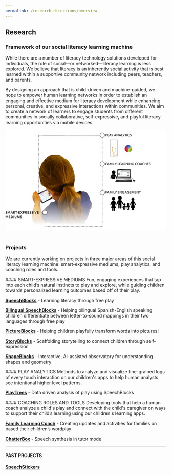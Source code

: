 ```yaml
---
permalink: /research-directions/overview
---
```



## Research

### Framework of our social literacy learning machine
While there are a number of literacy technology solutions developed for individuals, the role of social—or networked—literacy learning is less explored. We believe that literacy is an inherently social activity that is best learned within a supportive community network including peers, teachers, and parents.

By designing an approach that is child-driven and machine-guided, we hope to empower human learning networks in order to establish an engaging and effective medium for literacy development while enhancing personal, creative, and expressive interactions within communities. We aim to create a network of learners to engage students from different communities in socially collaborative, self-expressive, and playful literacy learning opportunities via mobile devices.

![social-literacy-learning-machine](/images/pw-system-new.png)
<br><br>

### Projects
We are currently working on projects in three major areas of this social literacy learning machine: smart-expressive mediums, play analytics, and coaching roles and tools.


<div id="smart-expressive-mediums"></div>
#### SMART-EXPRESSIVE MEDIUMS
Fun, engaging experiences that tap into each child’s natural instincts to play and explore, while guiding children towards personalized learning outcomes based off of their play.

__[SpeechBlocks](/research-directions/speechblocks)__ - Learning literacy through free play

__[Bilingual SpeechBlocks](/research-directions/bilingual-speechblocks)__ - Helping bilingual Spanish-English speaking children differentiate between letter-to-sound mappings in their two languages through free play

__[PictureBlocks](/research-directions/pictureblocks)__ - Helping children playfully transform words into pictures!

__[StoryBlocks](/research-directions/storyblocks)__ - Scaffolding storytelling to connect children through self-expression

__[ShapeBlocks](/research-directions/shapeblocks)__ - Interactive, AI-assisted observatory for understanding shapes and geometry

<div id="play-analytics"></div>
#### PLAY ANALYTICS
Methods to analyze and visualize fine-grained logs of every touch interaction on our children's apps to help human analysts see intentional higher level patterns.

__[PlayTrees](/research-directions/playtrees)__ - Data driven analysis of play using SpeechBlocks


<div id="coaching-roles-and-tools"></div>
#### COACHING ROLES AND TOOLS
Developing tools that help a human coach analyze a child's play and connect with the child's caregiver on ways to support their child’s learning using our children's learning apps.

__[Family Learning Coach](/research-directions/family-learning-coach)__ -  Creating updates and activities for families on based their children’s wordplay

__[ChatterBox](/research-directions/chatterbox)__ - Speech synthesis in tutor mode

<hr>

#### PAST PROJECTS

__[SpeechStickers](/research-directions/speechstickers)__
